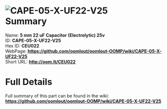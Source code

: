 
![CAPE-05-X-UF22-V25](https://github.com/oomlout/oomlout-OOMP/blob/master/parts/CAPE-05-X-UF22-V25/CAPE-05-X-UF22-V25_420.jpg)   
Summary
=================
  
Name: __5 mm 22 uF Capacitor (Electrolytic) 25v__    
ID: __CAPE-05-X-UF22-V25__   
Hex ID: __CEU022__   
WebPage: __https://github.com/oomlout/oomlout-OOMP/wiki/CAPE-05-X-UF22-V25__   
Short URL: __http://oom.lt/CEU022__   

Full Details
==========================
Full summary of this part can be found in the wiki:   
__https://github.com/oomlout/oomlout-OOMP/wiki/CAPE-05-X-UF22-V25__    

